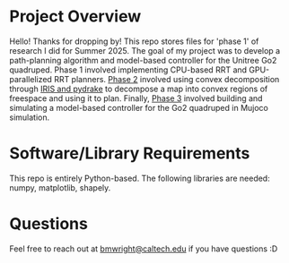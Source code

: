 # Project Overview
Hello! Thanks for dropping by! This repo stores files for 'phase 1' of research I did for Summer 2025. The 
goal of my project was to develop a path-planning algorithm and model-based controller for the Unitree Go2 
quadruped. Phase 1 involved implementing CPU-based RRT and GPU-parallelized RRT planners. 
[Phase 2](https://github.com/brit-wright/IRIS_env_drake) involved using convex decomposition through 
[IRIS and pydrake](https://drake.mit.edu/pydrake/) to decompose a map into convex regions of freespace
and using it to plan. Finally, [Phase 3](https://github.com/brit-wright/mujoco_stuff) involved building
and simulating a model-based controller for the Go2 quadruped in Mujoco simulation. 

# Software/Library Requirements
This repo is entirely Python-based. The following libraries are needed: numpy, matplotlib, shapely.

# Questions
Feel free to reach out at bmwright@caltech.edu if you have questions :D
